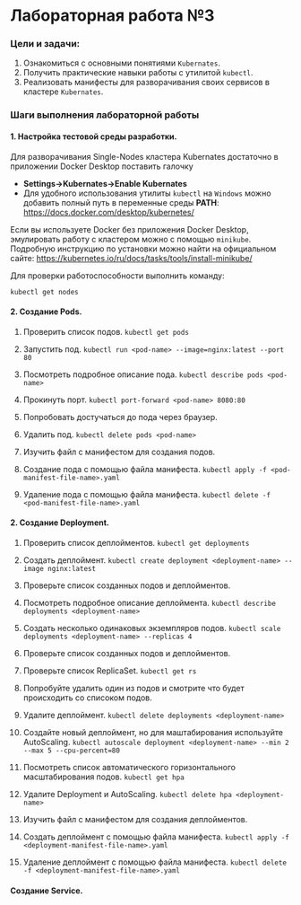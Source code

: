 # Лабораторная работа №3

### Цели и задачи:
1. Ознакомиться с основными понятиями `Kubernates`.
2. Получить практические навыки работы с утилитой `kubectl`.
3. Реализовать манифесты для разворачивания своих сервисов в кластере `Kubernates`.

### Шаги выполнения лабораторной работы

#### 1. Настройка тестовой среды разработки.

Для разворачивания Single-Nodes кластера Kubernates достаточно в приложении Docker Desktop поставить галочку 
- **Settings->Kubernates->Enable Kubernates**
- Для удобного использования утилиты `kubectl` на `Windows` можно добавить полный путь в переменные среды **PATH**: https://docs.docker.com/desktop/kubernetes/

Если вы используете Docker без приложения Docker Desktop, эмулировать работу с кластером можно с помощью `minikube`. Подробную инструкцию по установки можно найти на официальном сайте: https://kubernetes.io/ru/docs/tasks/tools/install-minikube/

Для проверки работоспособности выполнить команду:

`kubectl get nodes`

#### 2. Создание Pods.

1. Проверить список подов. `kubectl get pods`

2. Запустить под. `kubectl run <pod-name> --image=nginx:latest --port 80`

3. Посмотреть подробное описание пода. `kubectl describe pods <pod-name>`

4. Прокинуть порт. `kubectl port-forward <pod-name> 8080:80`

5. Попробовать достучаться до пода через браузер.

6. Удалить под. `kubectl delete pods <pod-name>`

7. Изучить файл с манифестом для создания подов.

8. Создание пода с помощью файла манифеста. `kubectl apply -f <pod-manifest-file-name>.yaml`

9. Удаление пода с помощью файла манифеста. `kubectl delete -f <pod-manifest-file-name>.yaml`

#### 2. Создание Deployment.

1. Проверить список деплойментов. `kubectl get deployments`

2. Создать деплоймент. `kubectl create deployment <deployment-name> --image nginx:latest`

3. Проверьте список созданных подов и деплойментов.

4. Посмотреть подробное описание деплоймента. `kubectl describe deployments <deployment-name>`

5. Создать несколько одинаковых экземпляров подов. `kubectl scale deployments <deployment-name> --replicas 4`

6. Проверьте список созданных подов и деплойментов.

7. Проверьте список ReplicaSet. `kubectl get rs`

8. Попробуйте удалить один из подов и смотрите что будет происходить со списоком подов.

9. Удалите деплоймент. `kubectl delete deployments <deployment-name>`

10. Создайте новый деплоймент, но для маштабирования используйте AutoScaling. `kubectl autoscale deployment <deployment-name> --min 2 --max 5 --cpu-percent=80`

11. Посмотреть список автоматического горизонтального масштабирования подов. `kubectl get hpa`

12. Удалите Deployment и AutoScaling. `kubectl delete hpa <deployment-name>`

13. Изучить файл с манифестом для создания деплойментов.

14. Создать деплоймент с помощью файла манифеста. `kubectl apply -f <deployment-manifest-file-name>.yaml`

15. Удаление деплоймент с помощью файла манифеста. `kubectl delete -f <deployment-manifest-file-name>.yaml`

#### Создание Service.

